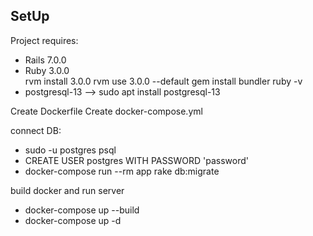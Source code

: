 ## SetUp

Project requires: 
  - Rails 7.0.0    
  - Ruby 3.0.0     
   rvm install 3.0.0
   rvm use 3.0.0 --default
   gem install bundler
   ruby -v
  - postgresql-13  --> sudo apt install postgresql-13
  
Create Dockerfile
Create docker-compose.yml

connect DB:
 * sudo -u postgres psql
 * CREATE USER postgres WITH PASSWORD 'password'
 * docker-compose run --rm app rake db:migrate

build docker and run server
 * docker-compose up --build
 * docker-compose up -d

